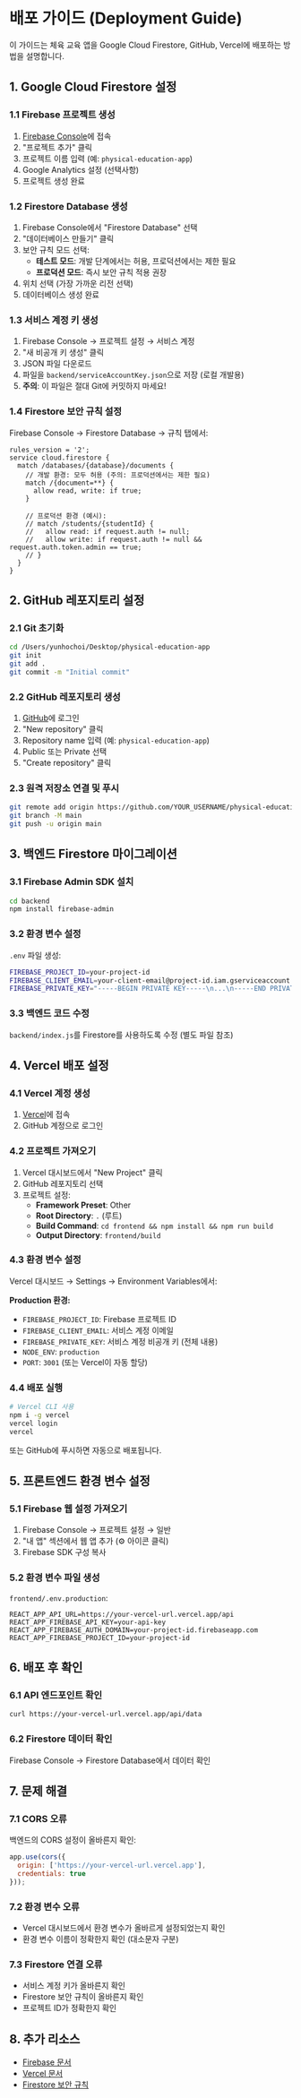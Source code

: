 # 배포 가이드 (Deployment Guide)

이 가이드는 체육 교육 앱을 Google Cloud Firestore, GitHub, Vercel에 배포하는 방법을 설명합니다.

## 1. Google Cloud Firestore 설정

### 1.1 Firebase 프로젝트 생성
1. [Firebase Console](https://console.firebase.google.com/)에 접속
2. "프로젝트 추가" 클릭
3. 프로젝트 이름 입력 (예: `physical-education-app`)
4. Google Analytics 설정 (선택사항)
5. 프로젝트 생성 완료

### 1.2 Firestore Database 생성
1. Firebase Console에서 "Firestore Database" 선택
2. "데이터베이스 만들기" 클릭
3. 보안 규칙 모드 선택:
   - **테스트 모드**: 개발 단계에서는 허용, 프로덕션에서는 제한 필요
   - **프로덕션 모드**: 즉시 보안 규칙 적용 권장
4. 위치 선택 (가장 가까운 리전 선택)
5. 데이터베이스 생성 완료

### 1.3 서비스 계정 키 생성
1. Firebase Console → 프로젝트 설정 → 서비스 계정
2. "새 비공개 키 생성" 클릭
3. JSON 파일 다운로드
4. 파일을 `backend/serviceAccountKey.json`으로 저장 (로컬 개발용)
5. **주의**: 이 파일은 절대 Git에 커밋하지 마세요!

### 1.4 Firestore 보안 규칙 설정
Firebase Console → Firestore Database → 규칙 탭에서:

```
rules_version = '2';
service cloud.firestore {
  match /databases/{database}/documents {
    // 개발 환경: 모두 허용 (주의: 프로덕션에서는 제한 필요)
    match /{document=**} {
      allow read, write: if true;
    }
    
    // 프로덕션 환경 (예시):
    // match /students/{studentId} {
    //   allow read: if request.auth != null;
    //   allow write: if request.auth != null && request.auth.token.admin == true;
    // }
  }
}
```

## 2. GitHub 레포지토리 설정

### 2.1 Git 초기화
```bash
cd /Users/yunhochoi/Desktop/physical-education-app
git init
git add .
git commit -m "Initial commit"
```

### 2.2 GitHub 레포지토리 생성
1. [GitHub](https://github.com)에 로그인
2. "New repository" 클릭
3. Repository name 입력 (예: `physical-education-app`)
4. Public 또는 Private 선택
5. "Create repository" 클릭

### 2.3 원격 저장소 연결 및 푸시
```bash
git remote add origin https://github.com/YOUR_USERNAME/physical-education-app.git
git branch -M main
git push -u origin main
```

## 3. 백엔드 Firestore 마이그레이션

### 3.1 Firebase Admin SDK 설치
```bash
cd backend
npm install firebase-admin
```

### 3.2 환경 변수 설정
`.env` 파일 생성:
```bash
FIREBASE_PROJECT_ID=your-project-id
FIREBASE_CLIENT_EMAIL=your-client-email@project-id.iam.gserviceaccount.com
FIREBASE_PRIVATE_KEY="-----BEGIN PRIVATE KEY-----\n...\n-----END PRIVATE KEY-----\n"
```

### 3.3 백엔드 코드 수정
`backend/index.js`를 Firestore를 사용하도록 수정 (별도 파일 참조)

## 4. Vercel 배포 설정

### 4.1 Vercel 계정 생성
1. [Vercel](https://vercel.com)에 접속
2. GitHub 계정으로 로그인

### 4.2 프로젝트 가져오기
1. Vercel 대시보드에서 "New Project" 클릭
2. GitHub 레포지토리 선택
3. 프로젝트 설정:
   - **Framework Preset**: Other
   - **Root Directory**: `.` (루트)
   - **Build Command**: `cd frontend && npm install && npm run build`
   - **Output Directory**: `frontend/build`

### 4.3 환경 변수 설정
Vercel 대시보드 → Settings → Environment Variables에서:

**Production 환경:**
- `FIREBASE_PROJECT_ID`: Firebase 프로젝트 ID
- `FIREBASE_CLIENT_EMAIL`: 서비스 계정 이메일
- `FIREBASE_PRIVATE_KEY`: 서비스 계정 비공개 키 (전체 내용)
- `NODE_ENV`: `production`
- `PORT`: `3001` (또는 Vercel이 자동 할당)

### 4.4 배포 실행
```bash
# Vercel CLI 사용
npm i -g vercel
vercel login
vercel
```

또는 GitHub에 푸시하면 자동으로 배포됩니다.

## 5. 프론트엔드 환경 변수 설정

### 5.1 Firebase 웹 설정 가져오기
1. Firebase Console → 프로젝트 설정 → 일반
2. "내 앱" 섹션에서 웹 앱 추가 (⚙️ 아이콘 클릭)
3. Firebase SDK 구성 복사

### 5.2 환경 변수 파일 생성
`frontend/.env.production`:
```
REACT_APP_API_URL=https://your-vercel-url.vercel.app/api
REACT_APP_FIREBASE_API_KEY=your-api-key
REACT_APP_FIREBASE_AUTH_DOMAIN=your-project-id.firebaseapp.com
REACT_APP_FIREBASE_PROJECT_ID=your-project-id
```

## 6. 배포 후 확인

### 6.1 API 엔드포인트 확인
```bash
curl https://your-vercel-url.vercel.app/api/data
```

### 6.2 Firestore 데이터 확인
Firebase Console → Firestore Database에서 데이터 확인

## 7. 문제 해결

### 7.1 CORS 오류
백엔드의 CORS 설정이 올바른지 확인:
```javascript
app.use(cors({
  origin: ['https://your-vercel-url.vercel.app'],
  credentials: true
}));
```

### 7.2 환경 변수 오류
- Vercel 대시보드에서 환경 변수가 올바르게 설정되었는지 확인
- 환경 변수 이름이 정확한지 확인 (대소문자 구분)

### 7.3 Firestore 연결 오류
- 서비스 계정 키가 올바른지 확인
- Firestore 보안 규칙이 올바른지 확인
- 프로젝트 ID가 정확한지 확인

## 8. 추가 리소스

- [Firebase 문서](https://firebase.google.com/docs)
- [Vercel 문서](https://vercel.com/docs)
- [Firestore 보안 규칙](https://firebase.google.com/docs/firestore/security/get-started)

